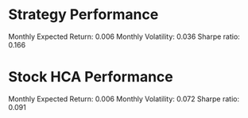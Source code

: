 # Strategy Performance
Monthly Expected Return: 0.006
Monthly Volatility: 0.036
Sharpe ratio: 0.166
# Stock HCA Performance
Monthly Expected Return: 0.006
Monthly Volatility: 0.072
Sharpe ratio: 0.091
